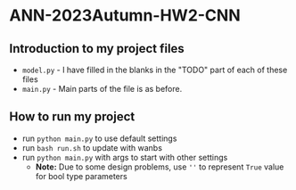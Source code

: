 # ANN-2023Autumn-HW2-CNN
## Introduction to my project files
- `model.py` - I have filled in the blanks in the "TODO" part of each of these files
- `main.py` - Main parts of the file is as before. 

## How to run my project
- run `python main.py` to use default settings 
- run `bash run.sh` to update with wanbs
- run `python main.py` with args to start with other settings
  - __Note:__ Due to some design problems, use `''` to represent `True` value for bool type parameters